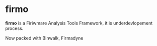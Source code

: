 # firmo

**firmo** is a Firiwmare Analysis Tools Framework, it is underdevlopement process.

Now packed with Binwalk, Firmadyne
